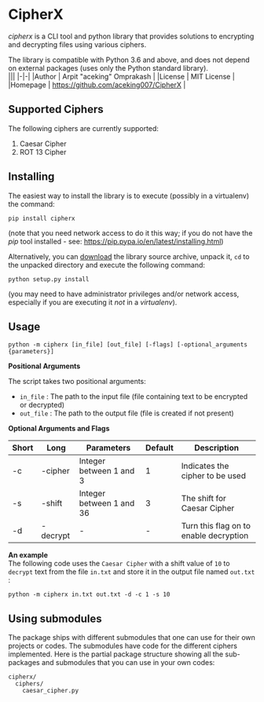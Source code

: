 # CipherX
*cipherx* is a CLI tool and python library that provides solutions to encrypting and decrypting files using various ciphers.

The library is compatible with Python 3.6 and above, and does not depend on external packages (uses only the Python standard library).  
|||
|-|-|
|Author   | Arpit "aceking" Omprakash             |
|License  | MIT License                           |
|Homepage | https://github.com/aceking007/CipherX |

## Supported Ciphers

The following ciphers are currently supported:
1. Caesar Cipher
2. ROT 13 Cipher

## Installing

The easiest way to install the library is to execute (possibly in a virtualenv) the command:  

```
pip install cipherx
```

(note that you need network access to do it this way; if you do not have the *pip* tool installed - see: https://pip.pypa.io/en/latest/installing.html)

Alternatively, you can [download]() the library source archive, unpack it, `cd` to the unpacked directory and execute the following command:

```
python setup.py install
```

(you may need to have administrator privileges and/or network access, especially if you are executing it *not* in a *virtualenv*).

## Usage

```
python -m cipherx [in_file] [out_file] [-flags] [-optional_arguments {parameters}]
```

**Positional Arguments**  

The script takes two positional arguments:
- `in_file` : The path to the input file (file containing text to be encrypted or decrypted)
- `out_file` : The path to the output file (file is created if not present)

**Optional Arguments and Flags**  

| Short | Long    | Parameters  | Default | Description |
|-------|---------|-------------|---------|-------------|
| -c    | -cipher | Integer between 1 and 3 | 1 | Indicates the cipher to be used |
| -s    | -shift  | Integer between 1 and 36 | 3 | The shift for Caesar Cipher |
| -d    | -decrypt| - | - | Turn this flag on to enable decryption |

**An example**  
The following code uses the `Caesar Cipher` with a shift value of `10` to `decrypt` text from the file `in.txt` and store it in the output file named `out.txt` :

```
python -m cipherx in.txt out.txt -d -c 1 -s 10
```

## Using submodules

The package ships with different submodules that one can use for their own projects or codes. The submodules have code for the different ciphers implemented. Here is the partial package structure showing all the sub-packages and submodules that you can use in your own codes:

```
cipherx/
  ciphers/
    caesar_cipher.py
```
